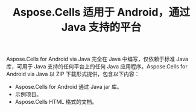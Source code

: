 ﻿---
title: Aspose.Cells 适用于 Android，通过 Java 支持的平台
type: docs
weight: 20
url: /zh/java/aspose-cells-for-android-via-java-supported-platforms/
---
Aspose.Cells for Android via Java 完全在 Java 中编写，仅依赖于标准 Java 库，可用于 Java 支持的任何平台上的任何 Java 应用程序。Aspose.Cells for Android via Java 以 ZIP 下载形式提供，包含以下内容：

- Aspose.Cells for Android 通过 Java jar 库。
- 示例项目。
- Aspose.Cells HTML 格式的文档。
